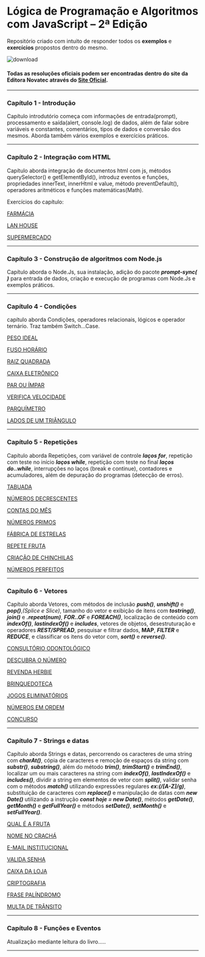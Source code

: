 # Lógica de Programação e Algoritmos com JavaScript – 2ª Edição

Repositório criado com intuito de responder todos os __exemplos__ e __exercícios__ propostos dentro do mesmo.

![download](https://github.com/user-attachments/assets/a1c70f6d-c775-4ad6-bb42-29145ce4e9ee)

#### Todas as resoluções oficiais podem ser encontradas dentro do site da Editora __Novatec__ através do [Site Oficial](https://novatec.com.br/livros/logica-programacao-algoritmos-com-javascript-2ed/).
---

### Capítulo 1 - Introdução
Capítulo introdutório começa com informações de entrada(prompt), processamento e saída(alert, console.log) de dados, além de falar sobre variáveis e constantes, comentários, tipos de dados e conversão dos mesmos.
Aborda também vários exemplos e exercícios práticos.

---

### Capítulo 2 - Integração com HTML

Capítulo aborda integração de documentos html com js, métodos querySelector() e getElementById(), introduz eventos e funções, propriedades innerText, innerHtml e value, método preventDefault(), operadores aritméticos e funções matemáticas(Math).

Exercícios do capítulo: 

[FARMÁCIA](https://github.com/AllexWelter/Livro-LogicaDeProgramacao-e-algoritmos-com-javascript-novatec-2edicao/tree/main/cap02/FARMÁCIA)

[LAN HOUSE](https://github.com/AllexWelter/Livro-LogicaDeProgramacao-e-algoritmos-com-javascript-novatec-2edicao/tree/main/cap02/LAN%20HOUSE)

[SUPERMERCADO](https://github.com/AllexWelter/Livro-LogicaDeProgramacao-e-algoritmos-com-javascript-novatec-2edicao/tree/main/cap02/SUPERMERCADO)

---
### Capítulo 3 - Construção de algoritmos com Node.js

Capítulo aborda o Node.Js, sua instalação, adição do pacote ___prompt-sync( )___ para entrada de dados, criação e execução de programas com Node.Js e exemplos práticos.

---
### Capítulo 4 - Condições

capítulo aborda Condições, operadores relacionais, lógicos e operador ternário. Traz também Switch...Case.

[PESO IDEAL](https://github.com/AllexWelter/Livro-LogicaDeProgramacao-e-algoritmos-com-javascript-novatec-2edicao/tree/main/cap04/PESO%20IDEAL)

[FUSO HORÁRIO](https://github.com/AllexWelter/Livro-LogicaDeProgramacao-e-algoritmos-com-javascript-novatec-2edicao/tree/main/cap04/FUSO%20HORÁRIO)

[RAIZ QUADRADA](https://github.com/AllexWelter/Livro-LogicaDeProgramacao-e-algoritmos-com-javascript-novatec-2edicao/tree/main/cap04/RAIZ%20QUADRADA)

[CAIXA ELETRÔNICO](https://github.com/AllexWelter/Livro-LogicaDeProgramacao-e-algoritmos-com-javascript-novatec-2edicao/tree/main/cap04/CAIXA%20ELETRÔNICO)

[PAR OU ÍMPAR](https://github.com/AllexWelter/Livro-LogicaDeProgramacao-e-algoritmos-com-javascript-novatec-2edicao/tree/main/cap04/PAR%20OU%20ÍMPAR)

[VERIFICA VELOCIDADE](https://github.com/AllexWelter/Livro-LogicaDeProgramacao-e-algoritmos-com-javascript-novatec-2edicao/tree/main/cap04/VERIFICA%20VELOCIDADE)

[PARQUÍMETRO](https://github.com/AllexWelter/Livro-LogicaDeProgramacao-e-algoritmos-com-javascript-novatec-2edicao/tree/main/cap04/PARQUÍMETRO)

[LADOS DE UM TRIÂNGULO](https://github.com/AllexWelter/Livro-LogicaDeProgramacao-e-algoritmos-com-javascript-novatec-2edicao/tree/main/cap04/LADOS%20DE%20UM%20TRIÂNGULO)

---
### Capítulo 5 - Repetições

Capítulo aborda Repetições, com variável de controle ___laços for___, repetição com teste no início ___laços while___, repetição com teste no final ___laços do..while___, interrupções no laços (break e continue), contadores e acumuladores, além de depuração do programas (detecção de erros).

[TABUADA](https://github.com/AllexWelter/Livro-LogicaDeProgramacao-e-algoritmos-com-javascript-novatec-2edicao/tree/main/cap05/TABUADA)

[NÚMEROS DECRESCENTES](https://github.com/AllexWelter/Livro-LogicaDeProgramacao-e-algoritmos-com-javascript-novatec-2edicao/tree/main/cap05/NÚMEROS%20DECRESCENTES)

[CONTAS DO MÊS](https://github.com/AllexWelter/Livro-LogicaDeProgramacao-e-algoritmos-com-javascript-novatec-2edicao/tree/main/cap05/CONTAS%20DO%20MÊS)

[NÚMEROS PRIMOS](https://github.com/AllexWelter/Livro-LogicaDeProgramacao-e-algoritmos-com-javascript-novatec-2edicao/tree/main/cap05/NÚMEROS%20PRIMOS)

[FÁBRICA DE ESTRELAS](https://github.com/AllexWelter/Livro-LogicaDeProgramacao-e-algoritmos-com-javascript-novatec-2edicao/tree/main/cap05/FÁBRICA%20DE%20ESTRELAS)

[REPETE FRUTA](https://github.com/AllexWelter/Livro-LogicaDeProgramacao-e-algoritmos-com-javascript-novatec-2edicao/tree/main/cap05/REPETE%20FRUTA)

[CRIAÇÃO DE CHINCHILAS](https://github.com/AllexWelter/Livro-LogicaDeProgramacao-e-algoritmos-com-javascript-novatec-2edicao/tree/main/cap05/CRIAÇÃO%20DE%20CHINCHILAS)

[NÚMEROS PERFEITOS](https://github.com/AllexWelter/Livro-LogicaDeProgramacao-e-algoritmos-com-javascript-novatec-2edicao/tree/main/cap05/NÚMEROS%20PERFEITOS)

---
### Capítulo 6 - Vetores

Capítulo aborda Vetores, com métodos de inclusão ___push()___, ___unshift()___ e ___pop()___,*(Splice e Slice)*, tamanho do vetor e exibição de itens com ___tostring()___, ___join()___ e ___.repeat(num)___, ___FOR..OF___ e ___FOREACH()___, localização de conteúdo com ___indexOf()___, ___lastindexOf()___ e ___includes___, vetores de objetos, desestruturação e operadores ___REST/SPREAD___, pesquisar e filtrar dados, __MAP__, ___FILTER___ e ___REDUCE___, e classificar os itens do vetor com, ___sort()___ e ___reverse()___.

[CONSULTÓRIO ODONTOLÓGICO](https://github.com/AllexWelter/Livro-LogicaDeProgramacao-e-algoritmos-com-javascript-novatec-2edicao/tree/main/cap06/CONSULTÓRIO%20ODONTOLÓGICO)

[DESCUBRA O NÚMERO](https://github.com/AllexWelter/Livro-LogicaDeProgramacao-e-algoritmos-com-javascript-novatec-2edicao/tree/main/cap06/DESCUBRA%20O%20NÚMERO)

[REVENDA HERBIE](https://github.com/AllexWelter/Livro-LogicaDeProgramacao-e-algoritmos-com-javascript-novatec-2edicao/tree/main/cap06/REVENDA%20HERBIE)

[BRINQUEDOTECA](https://github.com/AllexWelter/Livro-LogicaDeProgramacao-e-algoritmos-com-javascript-novatec-2edicao/tree/main/cap06/BRINQUEDOTECA)

[JOGOS ELIMINATÓRIOS](https://github.com/AllexWelter/Livro-LogicaDeProgramacao-e-algoritmos-com-javascript-novatec-2edicao/tree/main/cap06/JOGOS%20ELIMINATÓRIOS)

[NÚMEROS EM ORDEM](https://github.com/AllexWelter/Livro-LogicaDeProgramacao-e-algoritmos-com-javascript-novatec-2edicao/tree/main/cap06/NÚMEROS%20EM%20ORDEM)

[CONCURSO](https://github.com/AllexWelter/Livro-LogicaDeProgramacao-e-algoritmos-com-javascript-novatec-2edicao/tree/main/cap06/CONCURSO)

---
### Capítulo 7 - Strings e datas

Capítulo aborda Strings e datas, percorrendo os caracteres de uma string com ___charAt()___, cópia de caracteres e remoção de espaços da string com ___substr()___, ___substring()___, além do método ___trim()___, ___trimStart()___ e ___trimEnd()___, localizar um ou mais caracteres na string com ___indexOf()___, ___lastIndexOf()___ e ___includes()___, dividir a string em elementos de vetor com ___split()___, validar senha com o métodos ___match()___ utilizando expressões regulares ___ex:(/[A-Z]/g)___, substituição de caracteres com ___replace()___ e manipulação de datas com ___new Date()___ utilizando a instrução ___const hoje = new Date()___, métodos ___getDate()___, ___getMonth()___ e ___getFullYear()___ e métodos ___setDate()___, ___setMonth()___ e ___setFullYear()___.

[QUAL É A FRUTA](https://github.com/AllexWelter/Livro-LogicaDeProgramacao-e-algoritmos-com-javascript-novatec-2edicao/tree/main/cap07/QUAL%20É%20A%20FRUTA)

[NOME NO CRACHÁ](https://github.com/AllexWelter/Livro-LogicaDeProgramacao-e-algoritmos-com-javascript-novatec-2edicao/tree/main/cap07/NOME%20NO%20CRACHÁ)

[E-MAIL INSTITUCIONAL](https://github.com/AllexWelter/Livro-LogicaDeProgramacao-e-algoritmos-com-javascript-novatec-2edicao/tree/main/cap07/E-MAIL%20INSTITUCIONAL)

[VALIDA SENHA](https://github.com/AllexWelter/Livro-LogicaDeProgramacao-e-algoritmos-com-javascript-novatec-2edicao/tree/main/cap07/VALIDA%20SENHA)

[CAIXA DA LOJA](https://github.com/AllexWelter/Livro-LogicaDeProgramacao-e-algoritmos-com-javascript-novatec-2edicao/tree/main/cap07/CAIXA%20DA%20LOJA)

[CRIPTOGRAFIA](https://github.com/AllexWelter/Livro-LogicaDeProgramacao-e-algoritmos-com-javascript-novatec-2edicao/tree/main/cap07/CRIPTOGRAFIA)

[FRASE PALÍNDROMO](https://github.com/AllexWelter/Livro-LogicaDeProgramacao-e-algoritmos-com-javascript-novatec-2edicao/tree/main/cap07/FRASE%20PALÍNDROMO)

[MULTA DE TRÂNSITO](https://github.com/AllexWelter/Livro-LogicaDeProgramacao-e-algoritmos-com-javascript-novatec-2edicao/tree/main/cap07/MULTA%20DE%20TRÂNSITO)

---
### Capítulo 8 - Funções e Eventos

Atualização mediante leitura do livro.....

---
